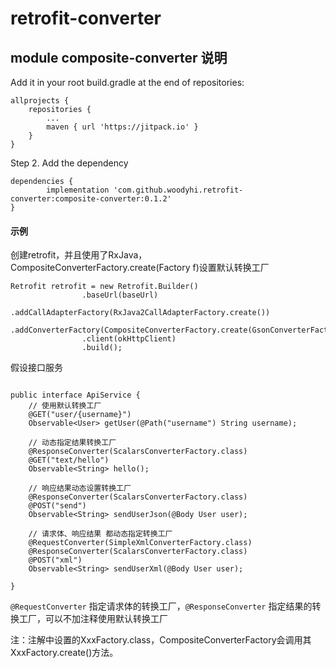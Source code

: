 # retrofit-converter


## module composite-converter 说明

Add it in your root build.gradle at the end of repositories:

```
allprojects {
	repositories {
		...
		maven { url 'https://jitpack.io' }
	}
}
```

Step 2. Add the dependency
```
dependencies {
        implementation 'com.github.woodyhi.retrofit-converter:composite-converter:0.1.2'
}
```


#### 示例
创建retrofit，并且使用了RxJava，CompositeConverterFactory.create(Factory f)设置默认转换工厂
```
Retrofit retrofit = new Retrofit.Builder()
                .baseUrl(baseUrl)
                .addCallAdapterFactory(RxJava2CallAdapterFactory.create())
                .addConverterFactory(CompositeConverterFactory.create(GsonConverterFactory.create()))
                .client(okHttpClient)
                .build();
```

假设接口服务
```

public interface ApiService {
    // 使用默认转换工厂
    @GET("user/{username}")
    Observable<User> getUser(@Path("username") String username);

    // 动态指定结果转换工厂
    @ResponseConverter(ScalarsConverterFactory.class)
    @GET("text/hello")
    Observable<String> hello();

    // 响应结果动态设置转换工厂
    @ResponseConverter(ScalarsConverterFactory.class)
    @POST("send")
    Observable<String> sendUserJson(@Body User user);

    // 请求体、响应结果 都动态指定转换工厂
    @RequestConverter(SimpleXmlConverterFactory.class)
    @ResponseConverter(ScalarsConverterFactory.class)
    @POST("xml")
    Observable<String> sendUserXml(@Body User user);

}
```
`@RequestConverter` 指定请求体的转换工厂，`@ResponseConverter` 指定结果的转换工厂，可以不加注释使用默认转换工厂

注：注解中设置的XxxFactory.class，CompositeConverterFactory会调用其XxxFactory.create()方法。